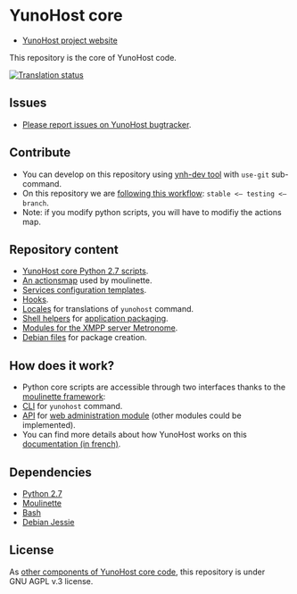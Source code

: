# YunoHost core

- [YunoHost project website](https://yunohost.org)

This repository is the core of YunoHost code.

<a href="https://translate.yunohost.org/engage/yunohost/?utm_source=widget">
<img src="https://translate.yunohost.org/widgets/yunohost/-/287x66-white.png" alt="Translation status" />
</a>

## Issues
- [Please report issues on YunoHost bugtracker](https://github.com/YunoHost/issues).

## Contribute
- You can develop on this repository using [ynh-dev tool](https://github.com/YunoHost/ynh-dev) with `use-git`  sub-command.
- On this repository we are [following this workflow](https://yunohost.org/#/build_system_en): `stable <— testing <— branch`.
- Note: if you modify python scripts, you will have to modifiy the actions map.

## Repository content
- [YunoHost core Python 2.7 scripts](https://github.com/YunoHost/yunohost/tree/stable/src/yunohost).
- [An actionsmap](https://github.com/YunoHost/yunohost/blob/stable/data/actionsmap/yunohost.yml) used by moulinette.
- [Services configuration templates](https://github.com/YunoHost/yunohost/tree/stable/data/templates).
- [Hooks](https://github.com/YunoHost/yunohost/tree/stable/data/hooks).
- [Locales](https://github.com/YunoHost/yunohost/tree/stable/locales) for translations of `yunohost` command.
- [Shell helpers](https://github.com/YunoHost/yunohost/tree/stable/data/helpers.d) for [application packaging](https://yunohost.org/#/packaging_apps_helpers_en).
- [Modules for the XMPP server Metronome](https://github.com/YunoHost/yunohost/tree/stable/lib/metronome/modules).
- [Debian files](https://github.com/YunoHost/yunohost/tree/stable/debian) for package creation.

## How does it work?
- Python core scripts are accessible through two interfaces thanks to the [moulinette framework](https://github.com/YunoHost/moulinette):
 - [CLI](https://en.wikipedia.org/wiki/Command-line_interface) for `yunohost` command.
 - [API](https://en.wikipedia.org/wiki/Application_programming_interface) for [web administration module](https://github.com/YunoHost/yunohost-admin) (other modules could be implemented).
- You can find more details about how YunoHost works on this [documentation (in french)](https://yunohost.org/#/package_list_fr).

## Dependencies
- [Python 2.7](https://www.python.org/download/releases/2.7)
- [Moulinette](https://github.com/YunoHost/moulinette)
- [Bash](https://www.gnu.org/software/bash/bash.html)
- [Debian Jessie](https://www.debian.org/releases/jessie)

## License
As [other components of YunoHost core code](https://yunohost.org/#/faq_en), this repository is under GNU AGPL v.3 license.
